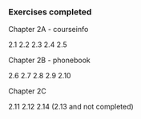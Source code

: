 ### Exercises completed
Chapter 2A - courseinfo

2.1 2.2 2.3 2.4 2.5

Chapter 2B - phonebook

2.6 2.7 2.8 2.9 2.10

Chapter 2C

2.11 2.12 2.14 (2.13 and  not completed)